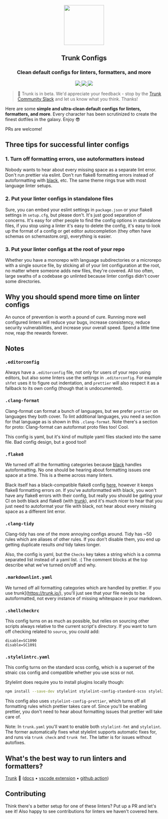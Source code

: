 <!-- trunk-ignore(markdownlint/MD041) -->
<p align="center">
  <a href="https://docs.trunk.io">
    <img height="128" src="https://static.trunk.io/assets/vscode_icon.png" />
  </a>
</p>
<h2 align="center">Trunk Configs</h2>
<h3 align="center">Clean default configs for linters, formatters, and more</h2>
<p align="center">
  <a href="https://marketplace.visualstudio.com/items?itemName=Trunk.io">
    <img src="https://img.shields.io/visual-studio-marketplace/i/Trunk.io?logo=visualstudiocode"/>
  </a>
  <a href="https://slack.trunk.io">
    <img src="https://img.shields.io/badge/slack-slack.trunk.io-blue?logo=slack"/>
  </a>
  <a href="https://docs.trunk.io">
    <img src="https://img.shields.io/badge/docs.trunk.io-7f7fcc?label=docs&logo=readthedocs&labelColor=555555&logoColor=ffffff"/>
  </a>
</p>

> 🎉 Trunk is in beta. We'd appreciate your feedback - stop by the
> [Trunk Community Slack](https://slack.trunk.io/) and let us know what you think. Thanks!

Here are some **simple and ultra-clean default configs for linters, formatters, and more**. Every
character has been scrutinized to create the finest dotfiles in the galaxy. Enjoy 😎

PRs are welcome!

## Three tips for successful linter configs

### 1. Turn off formatting errors, use autoformatters instead

Nobody wants to hear about every missing space as a separate lint error. Don't run prettier via
eslint. Don't run flake8 formatting errors instead of autoformatting with
[black](https://github.com/psf/black), etc. The same theme rings true with most language linter
setups.

### 2. Put your linter configs in standalone files

Sure, you can embed your eslint settings in `package.json` or your flake8 settings in `setup.cfg`,
but please don't. It's just good separation of concerns. It's easy for other people to find the
config options in standalone files, if you stop using a linter it's easy to delete the config, it's
easy to look up the format of a config or get editor autocompletion (they often have schemas on
schemastore.org), everything is easier.

### 3. Put your linter configs at the root of your repo

Whether you have a monorepo with language subdirectories or a microrepo with a single source file,
by sticking all of your lint configuration at the root, no matter where someone adds new files,
they're covered. All too often, large swaths of a codebase go unlinted because linter configs didn't
cover some directories.

## Why you should spend more time on linter configs

An ounce of prevention is worth a pound of cure. Running more well configured linters will reduce
your bugs, increase consistency, reduce security vulnerabilities, and increase your overall speed.
Spend a little time now, reap the rewards forever.

## Notes

### `.editorconfig`

Always have a `.editorconfig` file, not only for users of your repo using editors, but also some
linters use the settings in `.editorconfig`. For example `shfmt` uses it to figure out indentation,
and `prettier` will also respect it as a fallback to its own config (though that is undocumented).

### `.clang-format`

Clang-format can format a bunch of languages, but we prefer `prettier` on languages they both cover.
To lint additional languages, you need a section for that language as is shown in this
`.clang-format`. Note there's a section for proto: Clang-format can autoformat proto files too!
Cool.

This config is yaml, but it's kind of multiple yaml files stacked into the same file. Bad config
design, but a good tool!

### `.flake8`

We turned off all the formatting categories because [black](https://github.com/psf/black) handles
autoformatting. No one should be hearing about formatting issues one space at a time. This is a
theme across many linters.

Black itself has a black-compatible flake8 config
[here](https://github.com/psf/black/blob/main/.flake8), however it keeps flake8 formatting errors
_on_. If you've autoformatted with black, you won't have any flake8 errors with their config, but
really you should be gating your CI on both black and flake8 (with [trunk](https://trunk.io/)), and
it's much nicer to hear that you just need to autoformat your file with black, not hear about every
missing space as a different lint error.

### `.clang-tidy`

Clang-tidy has one of the more annoying configs around. Tidy has ~50 rules which are aliases of
other rules. If you don't disable them, you end up getting duplicate results _and_ tidy takes
longer.

Also, the config is yaml, but the `Checks` key takes a string which is a comma separated list
instead of a yaml list. :( The comment blocks at the top describe what we've turned on/off and why.

### `.markdownlint.yaml`

We turned off all formatting categories which are handled by prettier. If you use
trunk](https://trunk.io/), you'll just see that your file needs to be autoformatted, not every
instance of missing whitespace in your markdown.

### `.shellcheckrc`

This config turns on as much as possible, but relies on sourcing other scripts always relative to
the current script's directory. If you want to turn off checking related to `source`, you could add:

```text
disable=SC1090
disable=SC1091
```

### `.stylelintrc.yaml`

This config turns on the standard scss config, which is a superset of the stnaic css config and
compatible whether you use scss or not.

Stylelint does require you to install plugins locally though:

```bash
npm install --save-dev stylelint stylelint-config-standard-scss stylelint-config-prettier
```

This config also uses `stylelint-config-prettier`, which turns off all formatting rules which
prettier takes care of. Since you'll be enabling prettier, you don't need to hear about formatting
issues that prettier will take care of.

Note: In `trunk.yaml` you'll want to enable both `stylelint-fmt` and `stylelint`. The former
automatically fixes what stylelint supports automatic fixes for, and runs via `trunk check` and
`trunk fmt`. The latter is for issues without autofixes.

## What's the best way to run linters and formatters?

[Trunk](https://trunk.io/) 🎉 ([docs](https://docs.trunk.io) •
[vscode extension](https://marketplace.visualstudio.com/items?itemName=trunk.io) •
[github action](https://github.com/trunk-io/trunk-action))

## Contributing

Think there's a better setup for one of these linters? Put up a PR and let's see it! Also happy to
see contributions for linters we haven't covered here.

